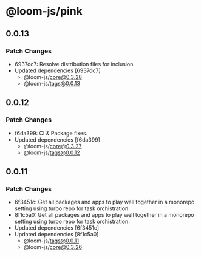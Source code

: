 # @loom-js/pink

## 0.0.13

### Patch Changes

- 6937dc7: Resolve distribution files for inclusion
- Updated dependencies [6937dc7]
  - @loom-js/core@0.3.28
  - @loom-js/tags@0.0.13

## 0.0.12

### Patch Changes

- f6da399: CI & Package fixes.
- Updated dependencies [f6da399]
  - @loom-js/core@0.3.27
  - @loom-js/tags@0.0.12

## 0.0.11

### Patch Changes

- 6f3451c: Get all packages and apps to play well together in a monorepo setting using turbo repo for task orchistration.
- 8f1c5a0: Get all packages and apps to play well together in a monorepo setting using turbo repo for task orchistration.
- Updated dependencies [6f3451c]
- Updated dependencies [8f1c5a0]
  - @loom-js/tags@0.0.11
  - @loom-js/core@0.3.26
